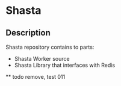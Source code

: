 # Shasta

## Description
Shasta repository contains to parts:
- Shasta Worker source
- Shasta Library that interfaces with Redis

** todo remove, test 011
